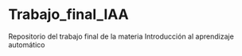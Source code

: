 # Trabajo_final_IAA
Repositorio del trabajo final de la materia Introducción al aprendizaje automático
